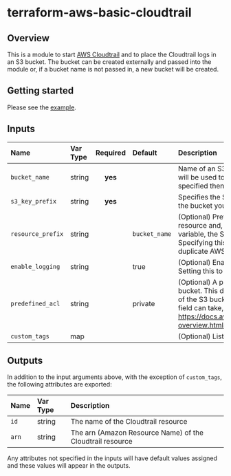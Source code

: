 # terraform-aws-basic-cloudtrail

## Overview

This is a module to start [AWS Cloudtrail](https://aws.amazon.com/cloudtrail/) and to place the Cloudtrail logs in an S3 bucket. The bucket can be created externally and passed into the module or, if a bucket name is not passed in, a new bucket will be created.

## Getting started

Please see the [example](example).

## Inputs

| Name | Var Type | Required | Default | Description |
| :--- | :--- | :--: | :--- | :--- |
| `bucket_name` | string | **yes** | | Name of an S3 bucket that already exists. This bucket will be used to log Cloudtrail events. If no bucket name is specified then one will be created |
| `s3_key_prefix` | string | **yes** | | Specifies the S3 key prefix that precedes the name of the bucket you have designated for log file delivery |
| `resource_prefix` | string | | `bucket_name` | (Optional) Prefix used when naming the AWS Cloudtrail resource and, if not specified in the bucket_name variable, the S3 bucket used to store the Cloudtrail logs. Specifying this variable is recommended to prevent duplicate AWS resource names |
| `enable_logging` | string | | true | (Optional) Enables logging for the trail. Defaults to true. Setting this to false will pause logging |
| `predefined_acl` | string | | private | (Optional) A pre-defined or canned acl to apply to the bucket. This determines who is able to view the contents of the S3 bucket. For more information on values this field can take, see https://docs.aws.amazon.com/AmazonS3/latest/dev/acl-overview.html#canned-acl |
| `custom_tags` | map | | | (Optional) List of custom tags to apply to the resource |

## Outputs

In addition to the input arguments above, with the exception of `custom_tags`, the following attributes are exported:

| Name | Var Type | Description |
| :--- | :--- | :--- |
| `id` | string | The name of the Cloudtrail resource |
| `arn` | string | The arn (Amazon Resource Name) of the Cloudtrail resource |

Any attributes not specified in the inputs will have default values assigned and these values will appear in the outputs.
